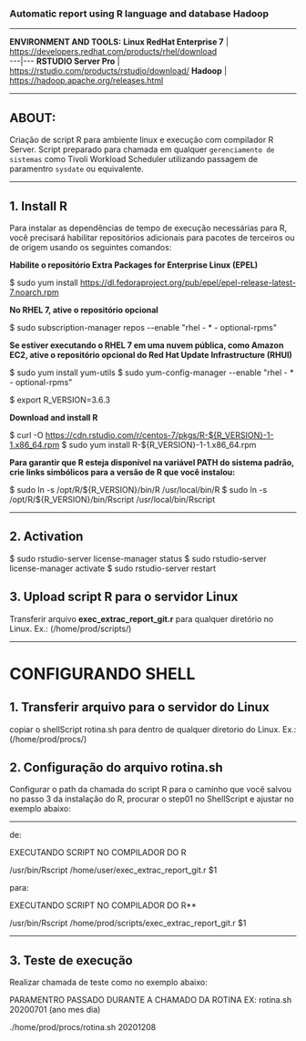 ### Automatic report using __R language__ and database **Hadoop**
---

**ENVIRONMENT AND TOOLS:**
**Linux RedHat Enterprise 7** | https://developers.redhat.com/products/rhel/download  
---|---
**RSTUDIO Server Pro** | https://rstudio.com/products/rstudio/download/
**Hadoop** | https://hadoop.apache.org/releases.html

---

## ABOUT:

Criação de script R para ambiente linux e execução com compilador R Server. Script preparado para chamada em qualquer `gerenciamento de sistemas` como Tivoli Workload Scheduler utilizando passagem de paramentro `sysdate` ou equivalente.

---

## 1. Install R

Para instalar as dependências de tempo de execução necessárias para R, você precisará habilitar repositórios adicionais para pacotes de terceiros ou de origem usando os seguintes comandos:

**Habilite o repositório Extra Packages for Enterprise Linux (EPEL)**

$ sudo yum install https://dl.fedoraproject.org/pub/epel/epel-release-latest-7.noarch.rpm

**No RHEL 7, ative o repositório opcional**

$ sudo subscription-manager repos --enable "rhel - * - optional-rpms"

**Se estiver executando o RHEL 7 em uma nuvem pública, como Amazon EC2, ative o repositório opcional do Red Hat Update Infrastructure (RHUI)**

$ sudo yum install yum-utils
$ sudo yum-config-manager --enable "rhel - * - optional-rpms"

$ export R_VERSION=3.6.3

**Download and install R**

$ curl -O https://cdn.rstudio.com/r/centos-7/pkgs/R-${R_VERSION}-1-1.x86_64.rpm
$ sudo yum install R-${R_VERSION}-1-1.x86_64.rpm

**Para garantir que R esteja disponível na variável PATH do sistema padrão, crie links simbólicos para a versão de R que você instalou:**

$ sudo ln -s /opt/R/${R_VERSION}/bin/R /usr/local/bin/R
$ sudo ln -s /opt/R/${R_VERSION}/bin/Rscript /usr/local/bin/Rscript

---

## 2. Activation

$ sudo rstudio-server license-manager status
$ sudo rstudio-server license-manager activate <product-key>
$ sudo rstudio-server restart

## 3. Upload script R para o servidor Linux

Transferir arquivo **exec_extrac_report_git.r** para qualquer diretório no Linux. Ex.: (/home/prod/scripts/)

---

# CONFIGURANDO SHELL

## 1. Transferir arquivo para o servidor do Linux

copiar o shellScript rotina.sh para dentro de qualquer diretorio do Linux. Ex.: (/home/prod/procs/)

## 2. Configuração do arquivo rotina.sh

Configurar o path da chamada do script R para o caminho que você salvou no passo 3 da instalação do R, procurar o step01 no ShellScript e ajustar no exemplo abaixo:

---

de:

EXECUTANDO SCRIPT NO COMPILADOR DO R

/usr/bin/Rscript /home/user/exec_extrac_report_git.r $1 

para:

EXECUTANDO SCRIPT NO COMPILADOR DO R**

/usr/bin/Rscript /home/prod/scripts/exec_extrac_report_git.r $1 

--- 

## 3. Teste de execução

Realizar chamada de teste como no exemplo abaixo:

PARAMENTRO PASSADO DURANTE A CHAMADO DA ROTINA  EX: rotina.sh 20200701 (ano mes dia)

./home/prod/procs/rotina.sh 20201208
